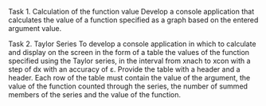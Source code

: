 Task 1. Calculation of the function value
Develop a console application that calculates the value of a function specified as a graph based on the entered argument value.

Task 2. Taylor Series
To develop a console application in which to calculate and display on the screen in the form of a table the values of the function specified using the Taylor series,
in the interval from xnach to xcon with a step of dx with an accuracy of ε. Provide the table with a header and a header.
Each row of the table must contain the value of the argument, the value of the function counted through the series,
the number of summed members of the series and the value of the function.
